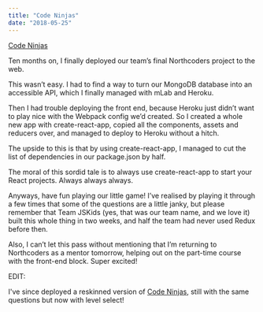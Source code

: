 ```yaml
---
title: "Code Ninjas"
date: "2018-05-25"
---
```


[Code Ninjas](https://codeninjas-nc5.herokuapp.com/)

Ten months on, I finally deployed our team’s final Northcoders project to the web.

This wasn’t easy. I had to find a way to turn our MongoDB database into an accessible API, which I finally managed with mLab and Heroku.

Then I had trouble deploying the front end, because Heroku just didn’t want to play nice with the Webpack config we’d created. So I created a whole new app with create-react-app, copied all the components, assets and reducers over, and managed to deploy to Heroku without a hitch.

The upside to this is that by using create-react-app, I managed to cut the list of dependencies in our package.json by half.

The moral of this sordid tale is to always use create-react-app to start your React projects. Always always always.

Anyways, have fun playing our little game! I’ve realised by playing it through a few times that some of the questions are a little janky, but please remember that Team JSKids (yes, that was our team name, and we love it) built this whole thing in two weeks, and half the team had never used Redux before then.

Also, I can’t let this pass without mentioning that I’m returning to Northcoders as a mentor tomorrow, helping out on the part-time course with the front-end block. Super excited!

EDIT:

I've since deployed a reskinned version of [Code Ninjas](https://codeninjas-v2.herokuapp.com), still with the same questions but now with level select!
